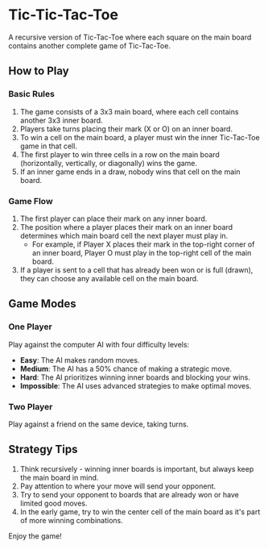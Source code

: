 # Tic-Tic-Tac-Toe

A recursive version of Tic-Tac-Toe where each square on the main board contains another complete game of Tic-Tac-Toe.

## How to Play

### Basic Rules

1. The game consists of a 3x3 main board, where each cell contains another 3x3 inner board.
2. Players take turns placing their mark (X or O) on an inner board.
3. To win a cell on the main board, a player must win the inner Tic-Tac-Toe game in that cell.
4. The first player to win three cells in a row on the main board (horizontally, vertically, or diagonally) wins the game.
5. If an inner game ends in a draw, nobody wins that cell on the main board.

### Game Flow

1. The first player can place their mark on any inner board.
2. The position where a player places their mark on an inner board determines which main board cell the next player must play in.
   - For example, if Player X places their mark in the top-right corner of an inner board, Player O must play in the top-right cell of the main board.
3. If a player is sent to a cell that has already been won or is full (drawn), they can choose any available cell on the main board.

## Game Modes

### One Player

Play against the computer AI with four difficulty levels:

- **Easy**: The AI makes random moves.
- **Medium**: The AI has a 50% chance of making a strategic move.
- **Hard**: The AI prioritizes winning inner boards and blocking your wins.
- **Impossible**: The AI uses advanced strategies to make optimal moves.

### Two Player

Play against a friend on the same device, taking turns.

## Strategy Tips

1. Think recursively - winning inner boards is important, but always keep the main board in mind.
2. Pay attention to where your move will send your opponent.
3. Try to send your opponent to boards that are already won or have limited good moves.
4. In the early game, try to win the center cell of the main board as it's part of more winning combinations.

Enjoy the game!
